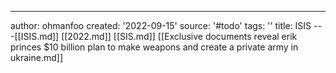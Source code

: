 ---
author: ohmanfoo
created: '2022-09-15'
source: '#todo'
tags: ''
title: ISIS
---[[ISIS.md]]
[[2022.md]]
[[SIS.md]]
[[Exclusive documents reveal erik princes $10 billion plan to make weapons and create a private army in ukraine.md]]

